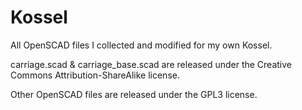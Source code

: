 Kossel
======

All OpenSCAD files I collected and modified for my own Kossel.

carriage.scad & carriage_base.scad are released under the Creative Commons Attribution-ShareAlike license.

Other OpenSCAD files are released under the GPL3 license.
